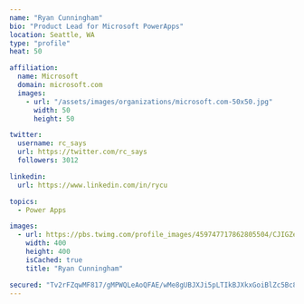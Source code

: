 ```yaml
---
name: "Ryan Cunningham"
bio: "Product Lead for Microsoft PowerApps"
location: Seattle, WA
type: "profile"
heat: 50

affiliation:
  name: Microsoft
  domain: microsoft.com
  images:
    - url: "/assets/images/organizations/microsoft.com-50x50.jpg"
      width: 50
      height: 50

twitter:
  username: rc_says
  url: https://twitter.com/rc_says
  followers: 3012

linkedin:
  url: https://www.linkedin.com/in/rycu

topics:
  - Power Apps

images:
  - url: https://pbs.twimg.com/profile_images/459747717862805504/CJIGZejd_400x400.png
    width: 400
    height: 400
    isCached: true
    title: "Ryan Cunningham"

secured: "Tv2rFZqwMF817/gMPWQLeAoQFAE/wMe8gUBJXJi5pLTIkBJXkxGoiBlZc5Bc8H8xpsbtdIkeoNcqzJ3Jqmt9PePtGNR8S/iwXm5xjXCODbJtTNDQzgpDk6HE6gkK3Li729APdPYtULOQG0QwskiOmXb6WELqUkekwr2mXMeJlHyxjCEoATHL3r3q/M1in+2U1LiYUJeaHdqAZ1iAqh3hETRr0y0LvEukbIvJb8+6Vis1CTwULs3nYCfNz7jtMbREsvdZrv4suYHMd7UhPhTsGL9ZycgSR+0aHzlhkJjR0RWXI8p3G77mSno2XckAzNafZW1uksQqHB3s68mmADo8BZfvf8QEKeR47NZ/GaKPti1EjbHceOHcADyog0Ug7zj0/8fa/timztkEhWBo30hwuGfNloTcQf01iS46nQyW2R0=;I+4Q7yV/b5qBnX7NMnYFSQ=="
---
```


